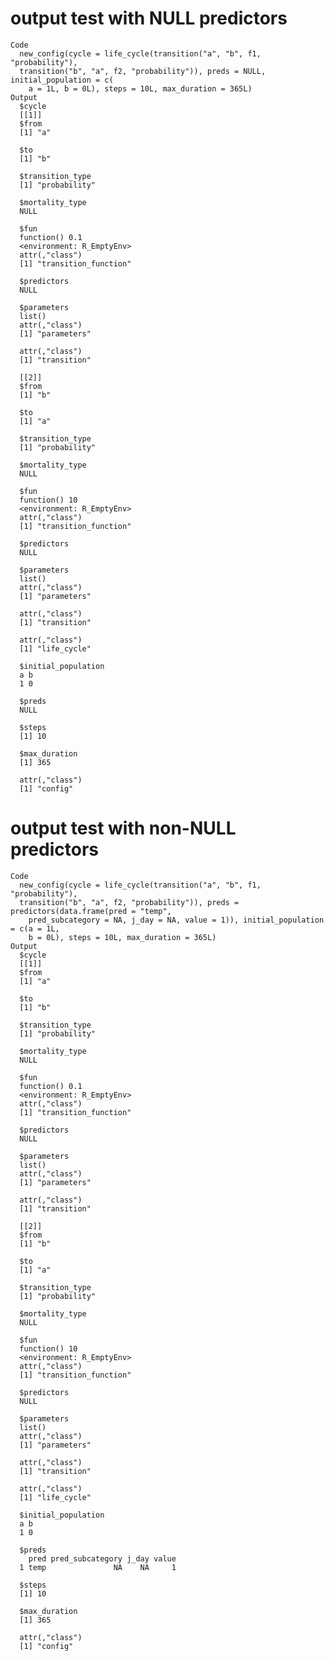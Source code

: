 # output test with NULL predictors

    Code
      new_config(cycle = life_cycle(transition("a", "b", f1, "probability"),
      transition("b", "a", f2, "probability")), preds = NULL, initial_population = c(
        a = 1L, b = 0L), steps = 10L, max_duration = 365L)
    Output
      $cycle
      [[1]]
      $from
      [1] "a"
      
      $to
      [1] "b"
      
      $transition_type
      [1] "probability"
      
      $mortality_type
      NULL
      
      $fun
      function() 0.1
      <environment: R_EmptyEnv>
      attr(,"class")
      [1] "transition_function"
      
      $predictors
      NULL
      
      $parameters
      list()
      attr(,"class")
      [1] "parameters"
      
      attr(,"class")
      [1] "transition"
      
      [[2]]
      $from
      [1] "b"
      
      $to
      [1] "a"
      
      $transition_type
      [1] "probability"
      
      $mortality_type
      NULL
      
      $fun
      function() 10
      <environment: R_EmptyEnv>
      attr(,"class")
      [1] "transition_function"
      
      $predictors
      NULL
      
      $parameters
      list()
      attr(,"class")
      [1] "parameters"
      
      attr(,"class")
      [1] "transition"
      
      attr(,"class")
      [1] "life_cycle"
      
      $initial_population
      a b 
      1 0 
      
      $preds
      NULL
      
      $steps
      [1] 10
      
      $max_duration
      [1] 365
      
      attr(,"class")
      [1] "config"

# output test with non-NULL predictors

    Code
      new_config(cycle = life_cycle(transition("a", "b", f1, "probability"),
      transition("b", "a", f2, "probability")), preds = predictors(data.frame(pred = "temp",
        pred_subcategory = NA, j_day = NA, value = 1)), initial_population = c(a = 1L,
        b = 0L), steps = 10L, max_duration = 365L)
    Output
      $cycle
      [[1]]
      $from
      [1] "a"
      
      $to
      [1] "b"
      
      $transition_type
      [1] "probability"
      
      $mortality_type
      NULL
      
      $fun
      function() 0.1
      <environment: R_EmptyEnv>
      attr(,"class")
      [1] "transition_function"
      
      $predictors
      NULL
      
      $parameters
      list()
      attr(,"class")
      [1] "parameters"
      
      attr(,"class")
      [1] "transition"
      
      [[2]]
      $from
      [1] "b"
      
      $to
      [1] "a"
      
      $transition_type
      [1] "probability"
      
      $mortality_type
      NULL
      
      $fun
      function() 10
      <environment: R_EmptyEnv>
      attr(,"class")
      [1] "transition_function"
      
      $predictors
      NULL
      
      $parameters
      list()
      attr(,"class")
      [1] "parameters"
      
      attr(,"class")
      [1] "transition"
      
      attr(,"class")
      [1] "life_cycle"
      
      $initial_population
      a b 
      1 0 
      
      $preds
        pred pred_subcategory j_day value
      1 temp               NA    NA     1
      
      $steps
      [1] 10
      
      $max_duration
      [1] 365
      
      attr(,"class")
      [1] "config"

